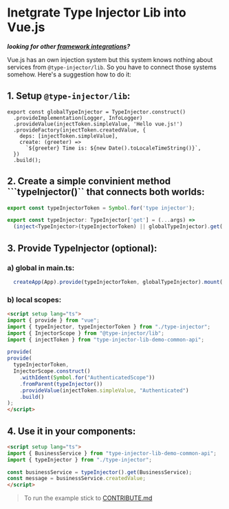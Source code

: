 # Inetgrate Type Injector Lib into Vue.js
***looking for other [framework integrations](../README.md)?***  

Vue.js has an own injection system but this system knows nothing about services from ```@type-injector/lib```.
So you have to connect those systems somehow. Here's a suggestion how to do it:

## 1. Setup ```@type-injector/lib```:
```typescript:
export const globalTypeInjector = TypeInjector.construct()
  .provideImplementation(Logger, InfoLogger)
  .provideValue(injectToken.simpleValue, 'Hello vue.js!')
  .provideFactory(injectToken.createdValue, {
    deps: [injectToken.simpleValue],
    create: (greeter) =>
      `${greeter} Time is: ${new Date().toLocaleTimeString()}`,
  })
  .build();
```

## 2. Create a simple convinient method ```typeInjector()`` that connects both worlds:
```typescript
export const typeInjectorToken = Symbol.for('type injector');

export const typeInjector: TypeInjector['get'] = (...args) =>
  (inject<TypeInjector>(typeInjectorToken) || globalTypeInjector).get(...args);
```

## 3. Provide TypeInjector (optional):
### a) global in main.ts:
```typescript
  createApp(App).provide(typeInjectorToken, globalTypeInjector).mount('#app');
```

### b) local scopes:
```html
<script setup lang="ts">
import { provide } from "vue";
import { typeInjector, typeInjectorToken } from "./type-injector";
import { InjectorScope } from "@type-injector/lib";
import { injectToken } from "type-injector-lib-demo-common-api";

provide(
provide(
  typeInjectorToken,
  InjectorScope.construct()
    .withIdent(Symbol.for("AuthenticatedScope"))
    .fromParent(typeInjector())
    .provideValue(injectToken.simpleValue, "Authenticated")
    .build()
);
</script>
```

## 4. Use it in your components:
```html
<script setup lang="ts">
import { BusinessService } from "type-injector-lib-demo-common-api";
import { typeInjector } from "./type-injector";

const businessService = typeInjector().get(BusinessService);
const message = businessService.createdValue;
</script>
```

> To run the example stick to [CONTRIBUTE.md](./CONTRIBUTE.md)
